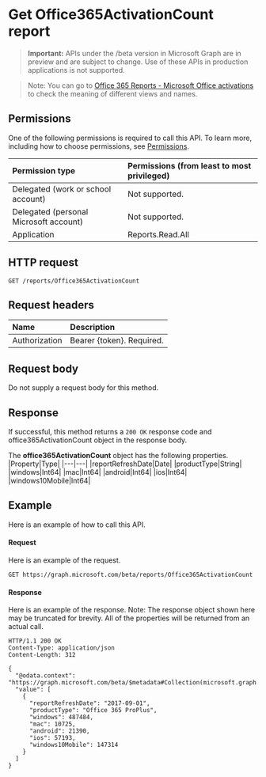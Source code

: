# Get Office365ActivationCount report

> **Important:** APIs under the /beta version in Microsoft Graph are in preview and are subject to change. Use of these APIs in production applications is not supported.

> Note: You can go to [Office 365 Reports - Microsoft Office activations](https://support.office.com/client/Office-activations-87c24ae2-82e0-4d1e-be01-c3bcc3f18c60) to check the meaning of different views and names.

## Permissions

One of the following permissions is required to call this API. To learn more, including how to choose permissions, see [Permissions](../../../concepts/permissions_reference.md).

|Permission type      | Permissions (from least to most privileged)              |
|:--------------------|:---------------------------------------------------------|
|Delegated (work or school account) | Not supported.    |
|Delegated (personal Microsoft account) | Not supported.    |
|Application | Reports.Read.All |

## HTTP request

<!-- { "blockType": "ignored" } -->

```http
GET /reports/Office365ActivationCount
```

## Request headers

| Name       | Description|
|:---------------|:----------|
| Authorization  | Bearer {token}. Required. |

## Request body

Do not supply a request body for this method.

## Response

If successful, this method returns a `200 OK` response code and office365ActivationCount object in the response body.

The **office365ActivationCount** object has the following properties.
|Property|Type|
|---|---|
|reportRefreshDate|Date|
|productType|String|
|windows|Int64|
|mac|Int64|
|android|Int64|
|ios|Int64|
|windows10Mobile|Int64|

## Example

Here is an example of how to call this API.

#### Request

Here is an example of the request.

```http
GET https://graph.microsoft.com/beta/reports/Office365ActivationCount
```

#### Response

Here is an example of the response.
Note: The response object shown here may be truncated for brevity. All of the properties will be returned from an actual call.
```http
HTTP/1.1 200 OK
Content-Type: application/json
Content-Length: 312

{
  "@odata.context": "https://graph.microsoft.com/beta/$metadata#Collection(microsoft.graph.office365ActivationCount)", 
  "value": [
    {
      "reportRefreshDate": "2017-09-01", 
      "productType": "Office 365 ProPlus", 
      "windows": 487484, 
      "mac": 10725, 
      "android": 21390, 
      "ios": 57193, 
      "windows10Mobile": 147314
    }
  ]
}
```